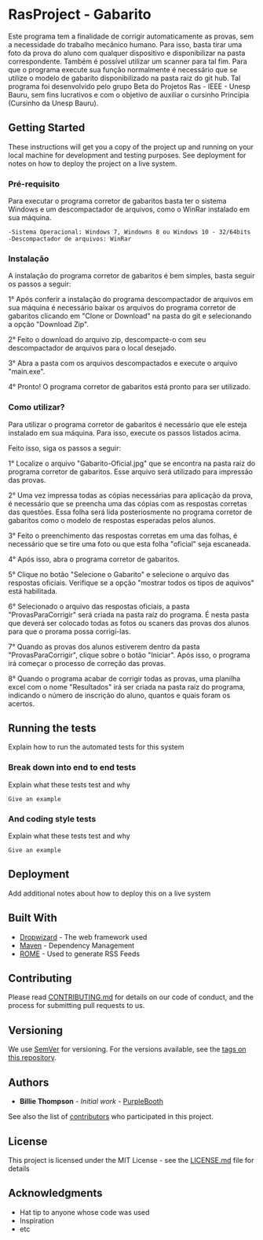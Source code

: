 # RasProject - Gabarito

Este programa tem a finalidade de corrigir automaticamente as provas, sem a necessidade do trabalho mecânico humano. Para isso, basta tirar uma foto da prova do aluno com qualquer dispositivo e disponibilizar na pasta correspondente. Também é possível utilizar um scanner para tal fim. Para que o programa execute sua função normalmente é necessário que se utilize o modelo de gabarito disponibilizado na pasta raiz do git hub.
Tal programa foi desenvolvido pelo grupo Beta do Projetos Ras - IEEE - Unesp Bauru, sem fins lucrativos e com o objetivo de auxiliar o cursinho Princípia (Cursinho da Unesp Bauru).

## Getting Started

These instructions will get you a copy of the project up and running on your local machine for development and testing purposes. See deployment for notes on how to deploy the project on a live system.

### Pré-requisito

Para executar o programa corretor de gabaritos basta ter o sistema Windows e um descompactador de arquivos, como o WinRar instalado em sua máquina.

```
-Sistema Operacional: Windows 7, Windowns 8 ou Windows 10 - 32/64bits
-Descompactador de arquivos: WinRar

```

### Instalação

A instalação do programa corretor de gabaritos é bem simples, basta seguir os passos a seguir:

1° Após conferir a instalação do programa descompactador de arquivos em sua máquina é necessário baixar os arquivos do programa corretor de gabaritos clicando em "Clone or Download" na pasta do git e selecionando a opção "Download Zip".

2° Feito o download do arquivo zip, descompacte-o com seu descompactador de arquivos para o local desejado.

3° Abra a pasta com os arquivos descompactados e execute o arquivo "main.exe".

4° Pronto! O programa corretor de gabaritos está pronto para ser utilizado.

### Como utilizar?

Para utilizar o programa corretor de gabaritos é necessário que ele esteja instalado em sua máquina. Para isso, execute os passos listados acima.

Feito isso, siga os passos a seguir:

1° Localize o arquivo "Gabarito-Oficial.jpg" que se encontra na pasta raiz do programa corretor de gabaritos. Esse arquivo será utilizado para impressão das provas.

2° Uma vez impressa todas as cópias necessárias para aplicação da prova, é necessário que se preencha uma das cópias com as respostas corretas das questões. Essa folha será lida posteriosmente no programa corretor de gabaritos como o modelo de respostas esperadas pelos alunos.

3° Feito o preenchimento das respostas corretas em uma das folhas, é necessário que se tire uma foto ou que esta folha "oficial" seja escaneada.

4° Após isso, abra o programa corretor de gabaritos.

5° Clique no botão "Selecione o Gabarito" e selecione o arquivo das respostas oficiais. Verifique se a opção "mostrar todos os tipos de aquivos" está habilitada.

6° Selecionado o arquivo das respostas oficiais, a pasta "ProvasParaCorrigir" será criada na pasta raíz do programa. É nesta pasta que deverá ser colocado todas as fotos ou scaners das provas dos alunos para que o prorama possa corrigí-las.

7° Quando as provas dos alunos estiverem dentro da pasta "ProvasParaCorrigir", clique sobre o botão "Iniciar". Após isso, o programa irá começar o processo de correção das provas.

8° Quando o programa acabar de corrigir todas as provas, uma planilha excel com o nome "Resultados" irá ser criada na pasta raiz do programa, indicando o número de inscrição do aluno, quantos e quais foram os acertos.

## Running the tests

Explain how to run the automated tests for this system

### Break down into end to end tests

Explain what these tests test and why

```
Give an example
```

### And coding style tests

Explain what these tests test and why

```
Give an example
```

## Deployment

Add additional notes about how to deploy this on a live system

## Built With

* [Dropwizard](http://www.dropwizard.io/1.0.2/docs/) - The web framework used
* [Maven](https://maven.apache.org/) - Dependency Management
* [ROME](https://rometools.github.io/rome/) - Used to generate RSS Feeds

## Contributing

Please read [CONTRIBUTING.md](https://gist.github.com/PurpleBooth/b24679402957c63ec426) for details on our code of conduct, and the process for submitting pull requests to us.

## Versioning

We use [SemVer](http://semver.org/) for versioning. For the versions available, see the [tags on this repository](https://github.com/your/project/tags). 

## Authors

* **Billie Thompson** - *Initial work* - [PurpleBooth](https://github.com/PurpleBooth)

See also the list of [contributors](https://github.com/your/project/contributors) who participated in this project.

## License

This project is licensed under the MIT License - see the [LICENSE.md](LICENSE.md) file for details

## Acknowledgments

* Hat tip to anyone whose code was used
* Inspiration
* etc
